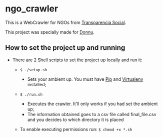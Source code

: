 # ngo_crawler

This is a WebCrawler for NGOs from [Transparencia Social](http://transparenciasocial.com.br/ongs).

This project was specially made for [Donnu](http://donnu.com.br/).

## How to set the project up and running

- There are 2 Shell scripts to set the project up locally and run it:

    - ``` $ ./setup.sh ```  
        - Sets your ambient up. You must have [Pip](https://pip.pypa.io/en/stable/) and [Virtualenv](https://virtualenv.pypa.io/en/latest/) installed;

    - ``` $ ./run.sh ``` 
        - Executes the crawler. It'll only works if you had set the ambient up;
        - The information obtained goes to a csv file called final_file.csv and you decides to which directory it is placed

    - To enable executing permissions run: ``` $ chmod +x *.sh ```
